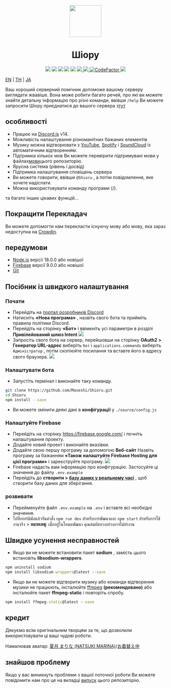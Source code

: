 <div align="center">
  <img src="https://raw.githubusercontent.com/Maseshi/Shioru/main/assets/icons/favicon-circle.png" width="100" />
  <h1>
    <strong>Шіору</strong>
  </h1>
  <img src="https://img.shields.io/badge/discord.js-v14-7354F6?logo=discord&logoColor=white" />
  <img src="https://img.shields.io/github/stars/Maseshi/Shioru.svg?logo=github" />
  <img src="https://img.shields.io/github/v/release/Maseshi/Shioru">
  <img src="https://img.shields.io/github/license/Maseshi/Shioru.svg?logo=github" />
  <img src="https://img.shields.io/github/last-commit/Maseshi/Shioru">
  <a title="Статус" target="_blank" href="https://shioru.statuspage.io/">
    <img src="https://img.shields.io/badge/dynamic/json?logo=google-cloud&logoColor=white&label=status&query=status.indicator&url=https%3A%2F%2Fq60yrzp0cbgg.statuspage.io%2Fapi%2Fv2%2Fstatus.json" />
  </a>
  <a title="Crowdin" target="_blank" href="https://crowdin.com/project/shioru-bot">
    <img src="https://badges.crowdin.net/shioru-bot/localized.svg">
  </a>
  <a title="CodeFactor" target="_blank" href="https://www.codefactor.io/repository/github/maseshi/shioru">
    <img src="https://www.codefactor.io/repository/github/maseshi/shioru/badge" alt="CodeFactor" />
  </a>
  <a title="Топ.гг" target="_blank" href="https://top.gg/bot/704706906505347183">
    <img src="https://top.gg/api/widget/upvotes/704706906505347183.svg">
  </a>
</div>

[EN](https://github.com/Maseshi/Shioru/blob/main/documents/README.en.md) | [TH](https://github.com/Maseshi/Shioru/blob/main/documents/README.th.md) | [JA](https://github.com/Maseshi/Shioru/blob/main/documents/README.ja.md)

Ваш хороший серверний помічник допоможе вашому серверу виглядати жвавіше. Вона може робити багато речей, про які ви можете знайти детальну інформацію про різні команди, ввівши `/help` Ви можете запросити Шіору приєднатися до вашого сервера з[тут](https://discord.com/api/oauth2/authorize?client_id=704706906505347183&permissions=8&scope=applications.commands%20bot&redirect_uri=https%3A%2F%2Fshiorus.web.app%2Fthanks-you)

## особливості

- Працює на [Discord.js](https://discord.js.org/) v14.
- Можливість налаштування різноманітних бажаних елементів
- Музику можна відтворювати з [YouTube](https://www.youtube.com/), [Spotify](https://www.spotify.com/) і [SoundCloud](https://soundcloud.com/) із автоматичним відтворенням.
- Підтримка кількох мов Ви можете перевірити підтримувані мови у файлах[мови](https://github.com/Maseshi/shioru/blob/main/source/languages)цього репозиторію.
- Ярусна система (рівень і досвід)
- Підтримка налаштування сповіщень сервера
- Ви можете говорити, ввівши `@Shioru` , а потім повідомлення, яке хочете надіслати.
- Можна використовувати команду програми (/).

та багато інших цікавих функцій...

## Покращити Перекладач

Ви можете допомогти нам перекласти існуючу мову або мову, яка зараз недоступна на [Crowdin](https://crowdin.com/project/shioru-bot).

## передумови

- [Node.js](https://nodejs.org/) версії 18.0.0 або новішої
- [Firebase](https://firebase.google.com/) версії 9.0.0 або новішої
- [Git](https://git-scm.com/downloads)

## Посібник із швидкого налаштування

### Почати

- Перейдіть на [портал розробників Discord](https://discord.com/developers/applications)
- Натисніть **«Нова програма»** , назвіть свого бота та прийміть правила політики Discord.
- Перейдіть на сторінку **«Бот»** і ввімкніть усі параметри в розділі **Привілейований шлюз Intent** ![](https://raw.githubusercontent.com/Maseshi/Shioru/main/assets/images/discord-developer-portal-privileged-gateway-intents.png)
- Запросіть свого бота на сервер, перейшовши на сторінку **OAuth2 > Генератор URL-адрес** виберіть `бот` і `applications.commands` виберіть `Адміністратор` , потім скопіюйте посилання та вставте його в адресу свого браузера. ![](https://raw.githubusercontent.com/Maseshi/Shioru/main/assets/images/discord-developer-portal-scopes.png)

### Налаштувати бота

- Запустіть термінал і виконайте таку команду.

```bash
git clone https://github.com/Maseshi/Shioru.git
cd Shioru
npm install --save
```

- Ви можете змінити деякі дані в **конфігурації** у `./source/config.js`

### Налаштуйте Firebase

- Перейдіть на сторінку https://firebase.google.com/ і почніть налаштування проекту.
- Додайте новий проект і виконайте вказівки.
- Додайте свою першу програму за допомогою **Веб-сайт** Назвіть програму за бажанням **«Також налаштуйте Firebase Hosting для цієї програми»** і зареєструйте програму. ![](https://raw.githubusercontent.com/Maseshi/Shioru/main/assets/images/firebase-setup-web-application.png)
- Firebase надасть вам інформацію про конфігурацію. Застосуйте ці значення до файлу `.env.example`
- Перейдіть до **створити > [базу даних у реальному часі](https://console.firebase.google.com/u/0/project/_/database/data)** , щоб створити базу даних для зберігання.

### розвивати

- Перейменуйте файл `.env.example` на `.env` і вставте всі необхідні значення.
- ไปที่เทอร์มินัลแล้วรันคำสั่ง `npm run dev` สำหรับการพัฒนาและ `npm start` สำหรับการใช้งานจริง > **หมายเหตุ**: เมื่ออยู่ในโหมดพัฒนา คุณสมบัตบางอย่างอาจไม่ทำงาน

## Швидке усунення несправностей

- Якщо ви не можете встановити пакет **sodium** , замість цього встановіть **libsodium-wrappers**.
```bat
npm uninstall sodium
npm install libsodium-wrappers@latest --save
```
- Якщо ви не можете відтворити музику або команди відтворення музики не працюють, інсталюйте [ffmpeg](https://ffmpeg.org/download.html) **(рекомендовано)** або інсталюйте пакет **ffmpeg-static** і повторіть спробу.
```bat
npm install ffmpeg-static@latest --save
```

## кредит

Дякуємо всім оригінальним творцям за те, що дозволили використовувати ці ваші чудові роботи.

Намалював аватар: [夏月 まりな (NATSUKI MARINA)](https://www.pixiv.net/en/users/482462)/[お着替え中](https://www.pixiv.net/en/artworks/76075098)

## знайшов проблему

Якщо у вас виникнуть проблеми з вашої поточної роботи Ви можете повідомити нам про це на вкладці [випуск](https://github.com/Maseshi/Shioru/issues) цього репозиторію.
